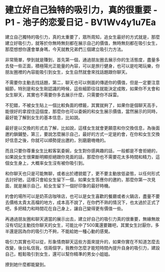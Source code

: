 # 建立好自己独特的吸引力，真的很重要 - P1 - 池子的恋爱日记 - BV1Wv4y1u7Ea

建立自己獨特的吸引力，真的太重要了，眾所周知，追女生最好的方式就是，那麼建立好吸引力，就等於你無時無刻都在展示自己的價值，無時無刻都在吸引女生，那麼想想你還會單身嗎，今天就教兄弟們三個建立吸引力方法。

非常簡單，學到就是賺到，首先第一個，通過朋友圈去展示你的生活態度，盡量多去發一些正面，積極陽光正能量的內容，可以是旅行健身，也可以是吃喝玩樂，你朋友圈裡的內容能吸引到女生，女生自然就會來找話題跟你聊天。

不需要你主動去找話題，第二，聊天也可以側面的傳遞你的價值，但是一定要注意細節，特別是和女生剛認識的時候，這些細節往往就能決定成敗，如果你不太會和女生聊天，其實也不需要你多去展示什麼，只需要你不踩雷。

不犯錯，不被女生貼上一個比較負面的標籤，其實就夠了，如果你是個聊天高手，能很好的拿捏住這個度，那麼你也可以委婉的和女生展示價值，當然展示的同時，最好能了解到女生的基本信息，比如說。

最好是以交換的形式去了解，比如說，這樣女生就會更願意和你交換信息，為後面邀約鎖鋪墊，第三，要說怎麼展示自己，最好的方式一定是約會，在你和女生交換好信息之後，你就可以順勢提出邀約，別磨磨嘰嘰的。

而且只要你尊重女生比較客氣委婉，女生對你感興趣的話，一般都是不會拒絕的，如果說女生很果斷明顯拒絕跟你見面的話，那麼你也不需要花太多時間和精力，這個女生身上，大概率女生沒有被你吸引到。

和你聊天也只是可能無聊，或者出於禮貌罷了，更不要主動放低姿態，以任何形式去討好她，這樣只會給女生留下一個，如果女生答應你的邀約，那麼你第一次見面，就是展示自己，給女生留下一個好印象的最好時機。

約會的場所可以是奶茶店咖啡店，也可以是女生喜歡的餐廳或者火鍋店，盡量不要去價格太貴太高檔的地方，成本高不說了，在你們不熟的情況下，也太過於正式了吧，多把精力和時間花在自己身上，讓自己變得更有價值一些。

再通過朋友圈和聊天適當的展示出去，建立好自己的吸引力真的很重要，無緣無故沒有切記主動找你聊天的女生，可能比中了500萬還要難吧，其實女生討厭你，多半還是因為你的吸引力不夠，不能給她一種心動的感覺。

吸引力其實也可以從，形象情商聊天這些方面來提升的，如果你實在不知道怎麼去改變，後台私信我，信兩個字，我教你怎麼才能短時間內提升自身的吸引力，建設自己，輕鬆吸引到女生，還可以幫你精準的男女小姐姐。

撩到她什麼都能變到。